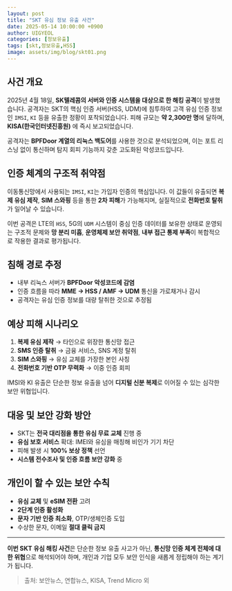 ```yaml
---
layout: post
title: "SKT 유심 정보 유출 사건"
date: 2025-05-14 10:00:00 +0900
author: UIGYEOL
categories: [정보유출]
tags: [skt,정보유출,HSS]
image: assets/img/blog/skt01.png
---
```



## 사건 개요

2025년 4월 18일, **SK텔레콤의 서버와 인증 시스템을 대상으로 한 해킹 공격**이 발생했습니다. 공격자는 SKT의 핵심 인증 서버(HSS, UDM)에 침투하여 고객 유심 인증 정보인 `IMSI`, `KI` 등을 유출한 정황이 포착되었습니다. 피해 규모는 **약 2,300만 명**에 달하며, **KISA(한국인터넷진흥원)** 에 즉시 보고되었습니다.

공격자는 **BPFDoor 계열의 리눅스 백도어**를 사용한 것으로 분석되었으며, 이는 포트 리스닝 없이 통신하며 탐지 회피 기능까지 갖춘 고도화된 악성코드입니다.

## 인증 체계의 구조적 취약점

이동통신망에서 사용되는 `IMSI`, `KI`는 가입자 인증의 핵심입니다. 이 값들이 유출되면 **복제 유심 제작**, **SIM 스와핑** 등을 통한 **2차 피해**가 가능해지며, 실질적으로 **전화번호 탈취**가 일어날 수 있습니다.

이번 공격은 LTE의 `HSS`, 5G의 `UDM` 시스템이 중심 인증 데이터를 보유한 상태로 운영되는 구조적 문제와 **망 분리 미흡**, **운영체제 보안 취약점**, **내부 접근 통제 부족**이 복합적으로 작용한 결과로 평가됩니다.

## 침해 경로 추정

- 내부 리눅스 서버가 **BPFDoor 악성코드에 감염**
- 인증 흐름을 따라 **MME → HSS / AMF → UDM** 통신을 가로채거나 감시
- 공격자는 유심 인증 정보를 대량 탈취한 것으로 추정됨

## 예상 피해 시나리오

1. **복제 유심 제작** → 타인으로 위장한 통신망 접근
2. **SMS 인증 탈취** → 금융 서비스, SNS 계정 탈취
3. **SIM 스와핑** → 유심 교체를 가장한 본인 사칭
4. **전화번호 기반 OTP 무력화** → 이중 인증 회피

IMSI와 KI 유출은 단순한 정보 유출을 넘어 **디지털 신분 복제**로 이어질 수 있는 심각한 보안 위협입니다.

## 대응 및 보안 강화 방안

- SKT는 **전국 대리점을 통한 유심 무료 교체** 진행 중
- **유심 보호 서비스** 확대: IMEI와 유심을 매칭해 비인가 기기 차단
- 피해 발생 시 **100% 보상 정책** 선언
- **시스템 전수조사 및 인증 흐름 보안 강화** 중

## 개인이 할 수 있는 보안 수칙

- **유심 교체** 및 **eSIM 전환** 고려
- **2단계 인증 활성화**
- **문자 기반 인증 최소화**, OTP/생체인증 도입
- 수상한 문자, 이메일 **절대 클릭 금지**

---

**이번 SKT 유심 해킹 사건**은 단순한 정보 유출 사고가 아닌, **통신망 인증 체계 전체에 대한 위협**으로 해석되어야 하며, 개인과 기업 모두 보안 인식을 새롭게 정립해야 하는 계기가 됩니다.

> 출처: 보안뉴스, 연합뉴스, KISA, Trend Micro 외

